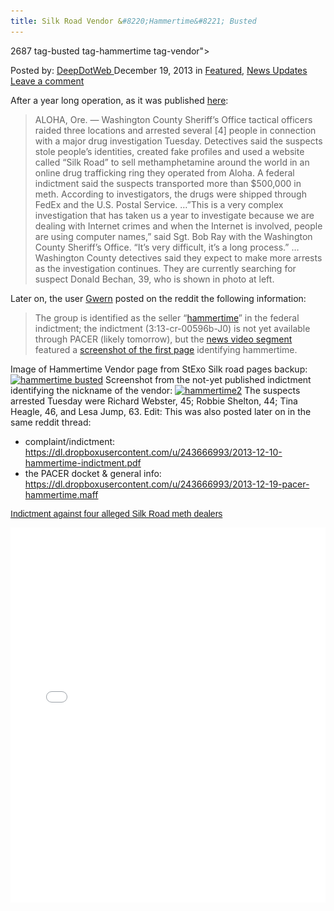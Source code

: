 ```yaml
---
title: Silk Road Vendor &#8220;Hammertime&#8221; Busted
---
```

2687  tag-busted tag-hammertime tag-vendor">

<span>Posted by: <a href="https://www.deepdotweb.com/author/admin/" title="">DeepDotWeb </a></span>
<span>December 19, 2013</span>
<span>in <a href="https://www.deepdotweb.com/category/deepdot-news/" rel="category tag">Featured</a>, <a href="https://www.deepdotweb.com/category/news-updates/" rel="category tag">News Updates</a></span>
<span><a href="https://www.deepdotweb.com/2013/12/19/silk-road-vendor-hammertime-busted/#respond">Leave a comment</a></span>


<p>After a year long operation, as it was published <a href="http://www.kgw.com/news/Wash-county-tactical-police-conducting-3-dawn-raids-236190011.html" target="_blank">here</a>:</p>
<blockquote><p>ALOHA, Ore. &#8212; Washington County Sheriff&#8217;s Office tactical officers raided three locations and arrested several [4] people in connection with a major drug investigation Tuesday. Detectives said the suspects stole people&#8217;s identities, created fake profiles and used a website called &#8220;Silk Road&#8221; to sell methamphetamine around the world in an online drug trafficking ring they operated from Aloha. A federal indictment said the suspects transported more than $500,000 in meth. According to investigators, the drugs were shipped through FedEx and the U.S. Postal Service. &#8230;&#8221;This is a very complex investigation that has taken us a year to investigate because we are dealing with Internet crimes and when the Internet is involved, people are using computer names,&#8221; said Sgt. Bob Ray with the Washington County Sheriff&#8217;s Office. &#8220;It&#8217;s very difficult, it&#8217;s a long process.&#8221; &#8230;Washington County detectives said they expect to make more arrests as the investigation continues. They are currently searching for suspect Donald Bechan, 39, who is shown in photo at left.</p></blockquote>
<p>Later on, the user <a href="http://www.reddit.com/user/gwern" target="_blank">Gwern</a> posted on the reddit the following information:</p>
<blockquote><p>The group is identified as the seller &#8220;<a href="https://dl.dropboxusercontent.com/u/243666993/silkroad-hammertime.htm" target="_blank">hammertime</a>&#8221; in the federal indictment; the indictment (3:13-cr-00596b-J0) is not yet available through PACER (likely tomorrow), but the <a href="https://dl.dropboxusercontent.com/u/243666993/2013-12-17-kgw-silkroad-hammertime.mp4" target="_blank">news video segment</a> featured a <a href="http://i.imgur.com/ZlcbTZt.png" target="_blank">screenshot of the first page</a> identifying hammertime.</p></blockquote>
<p>Image of Hammertime Vendor page from StExo Silk road pages backup: <a href="/imgs/2013/12/hammertime.jpg"><img class="aligncenter  wp-image-2688" alt="hammertime busted" src="/imgs/2013/12/hammertime.jpg" width="691" height="518" srcset="/imgs/2013/12/hammertime.jpg 1193w, /imgs/2013/12/hammertime-300x225.jpg 300w, /imgs/2013/12/hammertime-1024x768.jpg 1024w" sizes="(max-width: 691px) 100vw, 691px"/></a> Screenshot from the not-yet published indictment identifying the nickname of the vendor: <a href="/imgs/2013/12/hammertime2.png"><img class="aligncenter  wp-image-2689" alt="hammertime2" src="/imgs/2013/12/hammertime2.png" width="592" height="332" srcset="/imgs/2013/12/hammertime2.png 1560w, /imgs/2013/12/hammertime2-300x168.png 300w, /imgs/2013/12/hammertime2-1024x575.png 1024w" sizes="(max-width: 592px) 100vw, 592px"/></a> The suspects arrested Tuesday were Richard Webster, 45; Robbie Shelton, 44; Tina Heagle, 46, and Lesa Jump, 63. Edit: This was also posted later on in the same reddit thread:</p>
<ul>
<li>complaint/indictment: <a href="https://dl.dropboxusercontent.com/u/243666993/2013-12-10-hammertime-indictment.pdf">https://dl.dropboxusercontent.com/u/243666993/2013-12-10-hammertime-indictment.pdf</a></li>
<li>the PACER docket &amp; general info: <a href="https://dl.dropboxusercontent.com/u/243666993/2013-12-19-pacer-hammertime.maff">https://dl.dropboxusercontent.com/u/243666993/2013-12-19-pacer-hammertime.maff</a></li>
</ul>
<p style="margin: 12px auto 6px auto; font-family: Helvetica,Arial,Sans-serif; font-style: normal; font-variant: normal; font-weight: normal; font-size: 14px; line-height: normal; font-size-adjust: none; font-stretch: normal; -x-system-font: none; display: block;"><a style="text-decoration: underline;" title="View Indictment against four alleged Silk Road meth dealers on Scribd" href="http://www.scribd.com/doc/192548341">Indictment against four alleged Silk Road meth dealers</a></p>
<p><iframe id="doc_4722" src="//www.scribd.com/embeds/192548341/content?start_page=1&amp;view_mode=scroll&amp;show_recommendations=true" height="600" width="100%" frameborder="0" scrolling="no" data-auto-height="false" data-aspect-ratio="undefined"></iframe></p>
</div>
<span style="display:none"> <a href="https://www.deepdotweb.com/tag/hammertime/" rel="tag">hammertime</a>  <a href="https://www.deepdotweb.com/tag/vendor/" rel="tag">vendor</a>

Updated: 2013-12-19